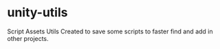 # unity-utils
Script Assets Utils
Created to save some scripts to faster find and add in other projects.
